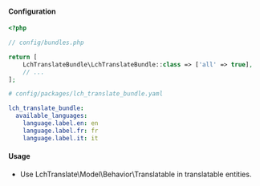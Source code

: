 #### Configuration

```php
<?php

// config/bundles.php

return [
    LchTranslateBundle\LchTranslateBundle::class => ['all' => true],
    // ...
];
```

```yaml
# config/packages/lch_translate_bundle.yaml

lch_translate_bundle:
  available_languages:
    language.label.en: en
    language.label.fr: fr
    language.label.it: it
```

#### Usage

- Use LchTranslate\Model\Behavior\Translatable in translatable
entities.
